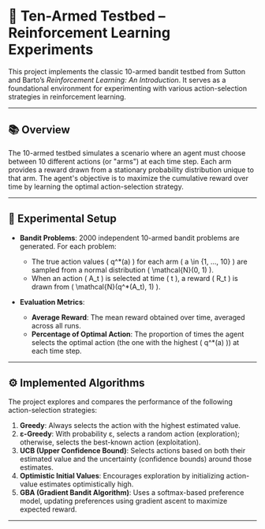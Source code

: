 # 🎰 Ten-Armed Testbed – Reinforcement Learning Experiments

This project implements the classic 10-armed bandit testbed from Sutton and Barto’s *Reinforcement Learning: An Introduction*. It serves as a foundational environment for experimenting with various action-selection strategies in reinforcement learning.

---

## 📚 Overview

The 10-armed testbed simulates a scenario where an agent must choose between 10 different actions (or "arms") at each time step. Each arm provides a reward drawn from a stationary probability distribution unique to that arm. The agent's objective is to maximize the cumulative reward over time by learning the optimal action-selection strategy.

---

## 🧪 Experimental Setup

- **Bandit Problems**: 2000 independent 10-armed bandit problems are generated. For each problem:
  - The true action values \( q^*(a) \) for each arm \( a \in \{1, ..., 10\} \) are sampled from a normal distribution \( \mathcal{N}(0, 1) \).
  - When an action \( A_t \) is selected at time \( t \), a reward \( R_t \) is drawn from \( \mathcal{N}(q^*(A_t), 1) \).

- **Evaluation Metrics**:
  - **Average Reward**: The mean reward obtained over time, averaged across all runs.
  - **Percentage of Optimal Action**: The proportion of times the agent selects the optimal action (the one with the highest \( q^*(a) \)) at each time step.

---

## ⚙️ Implemented Algorithms

The project explores and compares the performance of the following action-selection strategies:

1. **Greedy**: Always selects the action with the highest estimated value.
2. **ε-Greedy**: With probability ε, selects a random action (exploration); otherwise, selects the best-known action (exploitation).
3. **UCB (Upper Confidence Bound)**: Selects actions based on both their estimated value and the uncertainty (confidence bounds) around those estimates.
4. **Optimistic Initial Values**: Encourages exploration by initializing action-value estimates optimistically high.
5. **GBA (Gradient Bandit Algorithm)**: Uses a softmax-based preference model, updating preferences using gradient ascent to maximize expected reward.

---